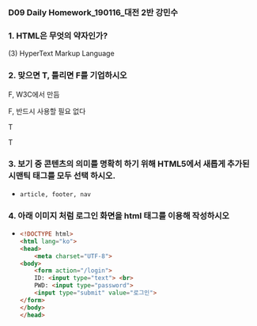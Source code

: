 ### D09 Daily Homework_190116_대전 2반 강민수

### 1. HTML은 무엇의 약자인가?

  (3) HyperText Markup Language

### 2. 맞으면 T, 틀리면 F를 기업하시오

F,  W3C에서 만듬

F, 반드시 사용할 필요 없다

T

T

### 3. 보기 중 콘텐츠의 의미를 명확히 하기 위해 HTML5에서 새롭게 추가된 시맨틱 태그를 모두 선택 하시오.

* ``` 
  article, footer, nav
  ```


### 4.  아래 이미지 처럼 로그인 화면을 html 태그를 이용해 작성하시오

* ```html
  <!DOCTYPE html>
  <html lang="ko">
  <head>
      <meta charset="UTF-8">
  <body>
      <form action="/login">
      ID: <input type="text"> <br>
      PWD: <input type="password">
      <input type="submit" value="로그인">
  </form>
  </body>
  </head>
  ```
